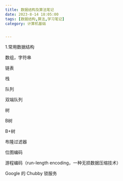 ```yaml
---
title: 数据结构及算法笔记
date: 2023-8-14 18:05:00
tags: [数据结构,算法,学习笔记]
category: 计算机基础


---
```


1.常用数据结构

数组，字符串

链表

栈

队列

双端队列

树

B树

B+树



布隆过滤器

位图编码

游程编码（run-length encoding，一种无损数据压缩技术）

Google 的 Chubby 锁服务
